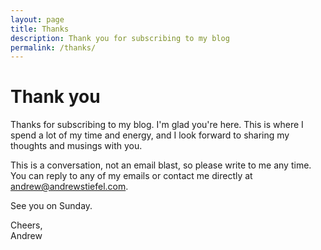 ```yaml
---
layout: page
title: Thanks
description: Thank you for subscribing to my blog
permalink: /thanks/
---
```


# Thank you

Thanks for subscribing to my blog. I'm glad you're here. This is where I spend a lot of my time and energy, and I look forward to sharing my thoughts and musings with you.

This is a conversation, not an email blast, so please write to me any time. You can reply to any of my emails or contact me directly at <a href="mailto:andrew@andrewstiefel.com">andrew@andrewstiefel.com</a>.

See you on Sunday.

Cheers,  
Andrew
